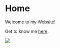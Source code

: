 # Home

Welcome to my Website!


<p>Get to know me <a href="https://dantevasudevan.github.io/about">here</a>.</p>


<img src="https://4.bp.blogspot.com/-hVHMtkaxnr8/UckaaFt5AsI/AAAAAAAAAw4/3e8WNRXnXn8/s1600/87164e2d22008c2be.gif">
